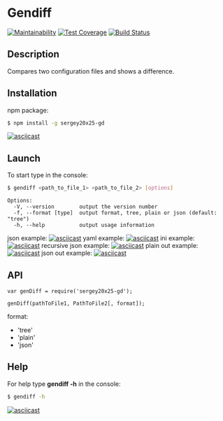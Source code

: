 # Gendiff
[![Maintainability](https://api.codeclimate.com/v1/badges/a99a88d28ad37a79dbf6/maintainability)](https://codeclimate.com/github/codeclimate/codeclimate/maintainability)
[![Test Coverage](https://api.codeclimate.com/v1/badges/a99a88d28ad37a79dbf6/test_coverage)](https://codeclimate.com/github/codeclimate/codeclimate/test_coverage)
[![Build Status](https://travis-ci.org/sergey20x25/project-lvl2-s451.svg?branch=master)](https://travis-ci.org/sergey20x25/project-lvl2-s451)
## Description
Compares two configuration files and shows a difference.
## Installation
npm package:
```sh
$ npm install -g sergey20x25-gd
```
[![asciicast](https://asciinema.org/a/236415.svg)](https://asciinema.org/a/236415)
## Launch
To start type in the console:
```sh
$ gendiff <path_to_file_1> <path_to_file_2> [options]
```

```
Options:
  -V, --version        output the version number
  -f, --format [type]  output format, tree, plain or json (default: "tree")
  -h, --help           output usage information
```

json example:
[![asciicast](https://asciinema.org/a/236414.svg)](https://asciinema.org/a/236414)
yaml example:
[![asciicast](https://asciinema.org/a/236672.svg)](https://asciinema.org/a/236672)
ini example:
[![asciicast](https://asciinema.org/a/236687.svg)](https://asciinema.org/a/236687)
recursive json example:
[![asciicast](https://asciinema.org/a/237290.svg)](https://asciinema.org/a/237290)
plain out example:
[![asciicast](https://asciinema.org/a/237397.svg)](https://asciinema.org/a/237397)
json out example:
[![asciicast](https://asciinema.org/a/237748.svg)](https://asciinema.org/a/237748)

## API
```
var genDiff = require('sergey20x25-gd');

genDiff(pathToFile1, PathToFile2[, format]);
```
format:
* 'tree'
* 'plain'
* 'json'
## Help
For help type **gendiff -h** in the console:
```sh
$ gendiff -h
```
[![asciicast](https://asciinema.org/a/236310.svg)](https://asciinema.org/a/236310)